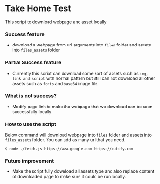 # Take Home Test

This script to download webpage and asset locally

### Success feature
- download a webpage from url arguments into `files` folder and assets into `files_assets` folder

### Partial Success feature
- Currently this script can download some sort of assets such as `img, link and script` with normal pattern but still can not download all other assets such as `fonts` and `base64` image file.

### What is not success?
- Modify page link to make the webpage that we download can be seen successfully locally

### How to use the script
Below command will download webpage into `files` folder and assets into `files_assets` folder.
You can add as many url that you need.
```
$ node ./fetch.js https://www.google.com https://autify.com
```

### Future improvement
- Make the script fully download all assets type and also replace content of downloaded page to make sure it could be run locally.
